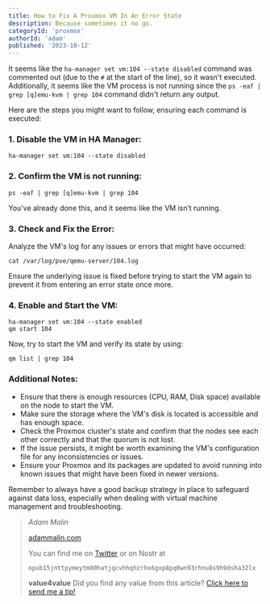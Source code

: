 ```yaml
---
title: How to Fix A Proxmox VM In An Error State
description: Because sometimes it no go.
categoryId: 'proxmox'
authorId: 'adam'
published: '2023-10-12'
---
```


It seems like the `ha-manager set vm:104 --state disabled` command was commented out (due to the `#` at the start of the line), so it wasn't executed. Additionally, it seems like the VM process is not running since the `ps -eaf | grep [q]emu-kvm | grep 104` command didn't return any output.

Here are the steps you might want to follow, ensuring each command is executed:

### 1. Disable the VM in HA Manager:

```
ha-manager set vm:104 --state disabled
```

### 2. Confirm the VM is not running:

```
ps -eaf | grep [q]emu-kvm | grep 104
```

You've already done this, and it seems like the VM isn’t running.

### 3. Check and Fix the Error:

Analyze the VM's log for any issues or errors that might have occurred:

```
cat /var/log/pve/qemu-server/104.log
```

Ensure the underlying issue is fixed before trying to start the VM again to prevent it from entering an error state once more.

### 4. Enable and Start the VM:

```
ha-manager set vm:104 --state enabled
qm start 104
```

Now, try to start the VM and verify its state by using:

```
qm list | grep 104
```

### Additional Notes:

- Ensure that there is enough resources (CPU, RAM, Disk space) available on the node to start the VM.
- Make sure the storage where the VM's disk is located is accessible and has enough space.
- Check the Proxmox cluster's state and confirm that the nodes see each other correctly and that the quorum is not lost.
- If the issue persists, it might be worth examining the VM's configuration file for any inconsistencies or issues.
- Ensure your Proxmox and its packages are updated to avoid running into known issues that might have been fixed in newer versions.

Remember to always have a good backup strategy in place to safeguard against data loss, especially when dealing with virtual machine management and troubleshooting.

> *Adam Malin*
> 
> [adammalin.com](https://adammalin.com)
> 
> You can find me on [Twitter](https://twitter.com/thePR0M3TH3AN) or on Nostr at
> 
> `npub15jnttpymeytm80hatjqcvhhqhzrhx6gxp8pq0wn93rhnu8s9h9dsha32lx`
> 
> **value4value**
> Did you find any value from this article? [Click here to send me a tip!](https://adammalin.com/tip)
